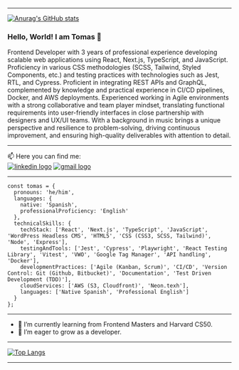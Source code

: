 -----

[![Anurag's GitHub stats](https://github-readme-stats.vercel.app/api?username=tomasgarciadev)](https://github.com/anuraghazra/github-readme-stats)

### Hello, World! I am Tomas 👋

Frontend Developer with 3 years of professional experience developing scalable web
applications using React, Next.js, TypeScript, and JavaScript. Proficiency in various CSS
methodologies (SCSS, Tailwind, Styled Components, etc.) and testing practices with
technologies such as Jest, RTL, and Cypress. Proficient in integrating REST APIs and
GraphQL, complemented by knowledge and practical experience in CI/CD pipelines, Docker,
and AWS deployments. Experienced working in Agile environments with a strong
collaborative and team player mindset, translating functional requirements into user-friendly
interfaces in close partnership with designers and UX/UI teams. With a background in music
brings a unique perspective and resilience to problem-solving, driving continuous
improvement, and ensuring high-quality deliverables with attention to detail.

-----

📫 Here you can find me:   
<a href='https://www.linkedin.com/in/tomasgarciadev/'><img src='https://img.shields.io/badge/LinkedIn-0077B5?style=for-the-badge&logo=linkedin&logoColor=white' alt='linkedin logo'/></a> <a href='mailto:tomasgarciadev@gmail.com'><img src='https://img.shields.io/badge/Gmail-D14836?style=for-the-badge&logo=gmail&logoColor=white' alt='gmail logo'/></a>

-----
```
const tomas = {
  pronouns: 'he/him',
  languages: {
    native: 'Spanish',
    professionalProficiency: 'English'
  },
  technicalSkills: {
    techStack: ['React', 'Next.js', 'TypeScript', 'JavaScript', 'WordPress Headless CMS', 'HTML5', 'CSS (CSS3, SCSS, Tailwind)', 'Node', 'Express'],
    testingAndTools: ['Jest', 'Cypress', 'Playwright', 'React Testing Library', 'Vitest', 'VWO', 'Google Tag Manager', 'API handling', 'Docker'],
    developmentPractices: ['Agile (Kanban, Scrum)', 'CI/CD', 'Version Control: Git (Github, Bitbucket)', 'Documentation', 'Test Driven Development (TDD)'],
    cloudServices: ['AWS (S3, Cloudfront)', 'Neon.texh'],
    languages: ['Native Spanish', 'Professional English']
  }
};

```

-----

- 🌱 I’m currently learning from Frontend Masters and Harvard CS50.
- 🤔 I’m eager to grow as a developer.

----

[![Top Langs](https://github-readme-stats.vercel.app/api/top-langs/?username=TomasGarciaDev&layout=compact&theme=tokyonight)](https://github.com/anuraghazra/github-readme-stats)

-----

<!--
**TomasGarciaDev/TomasGarciaDev** is a ✨ _special_ ✨ repository because its `README.md` (this file) appears on your GitHub profile.

Here are some ideas to get you started:

- 🔭 I’m currently working on ...
- 🌱 I’m currently learning ...
- 👯 I’m looking to collaborate on ...
- 🤔 I’m looking for help with ...
- 💬 Ask me about ...
- 📫 How to reach me: ...
- 😄 Pronouns: ...
- ⚡ Fun fact: ...
-->
